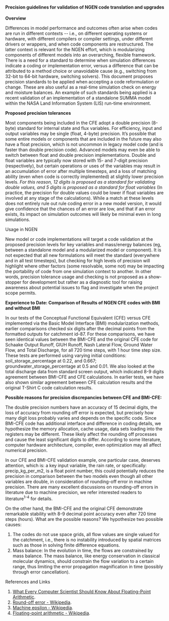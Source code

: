 ﻿#### Precision guidelines for validation of NGEN code translation and upgrades

**Overview**

Differences in model performance and outcomes often arise when codes are run in different contexts -- i.e., on different operating systems or hardware, with different compilers or compiler settings, under different drivers or wrappers, and when code components are restructured.  The latter context is relevant for the NGEN effort, which is modularizing components of different models into an overarching, flexible framework. There is a need for a standard to determine when simulation differences indicate a coding or implementation error, versus a difference that can be attributed to a method choice or unavoidable cause (e.g., switching from 32-bit to 64-bit hardware, switching solvers).  This document proposes precision standards to be applied when accepting a code reformulation or change.  These are also useful as a real-time simulation check on energy and moisture balances.  An example of such standards being applied is a recent validation of an implementation of a standalone SUMMA model within the NASA Land Information System (LIS) run-time environment.
  
**Proposed precision tolerances**

Most components being included in the CFE adopt a double precision (8-byte) standard for internal state and flux variables.  For efficiency, input and output variables may be single (float, 4-byte) precision.  It’s possible that some entire models or components that are included in the future may also have a float precision, which is not uncommon in legacy model code (and is faster than double precision code).  Advanced models may even be able to switch between float and double precision implementations.  Double and float variables are typically now stored with 15- and 7-digit  precision (respectively), but certain operations or uses of the variables may result in an accumulation of error after multiple timesteps, and a loss of matching ability (even when code is correctly implemented) at slightly lower precision levels. _For this reason, 12 digits  is proposed as a standard for validating double values, and 5 digits is proposed as a standard for float variables_ (In practice, the precision for double values could be lower if float variables are involved at any stage of the calculations). While a match at these levels does not entirely rule out rule coding error in a new model version, it would give confidence that the chances of an error are low, and that if an error exists, its impact on simulation outcomes will likely be minimal even in long simulations.  

Usage in NGEN

New model or code implementations will target a code validation at the proposed precision levels for key variables and mass/energy balances (eg, between a standalone model and a modularized model or component). It is not expected that all new formulations will meet the standard (everywhere and in all test timesteps), but checking for high levels of precision will highlight where other factors (some resolvable, some not) may be impacting the portability of code from one simulation context to another.  In other words, precision tolerance usage and checking is not proposed as a show-stopper for development but rather as a diagnostic tool for raising awareness about potential issues to flag and investigate when the project scope permits. 


**Experience to Date:  Comparison of Results of NGEN CFE codes with BMI and without BMI**

In our tests of the Conceptual Functional Equivalent (CFE) versus CFE implemented via the Basic Model Interface (BMI) modularization methods, earlier comparisons checked six digits after the decimal points from the formatted outputs for catchment id-87. For these comparisons, we have seen identical values between the BMI-CFE and the original CFE code for Schaake Output Runoff, GIUH Runoff, Nash Lateral Flow, Ground Water Flow, and Total Discharge, for all 720 time steps, with 1 hour time step size. These tests are performed using varying initial conditions: soil_storage_percentage at 0.22, and 0.667; groundwater_storage_percentage at 0.5 and 0.01. We also looked at the total discharge data from standard screen output, which indicated 8-9 digits agreement between BMI-CFE and CFE calculations. In earlier tests, we have also shown similar agreement between CFE calculation results and the original T-Shirt C code calculation results.


**Possible reasons for precision discrepancies between CFE and BMI-CFE:**

The double precision numbers have an accuracy of 15 decimal digits, the loss of accuracy from rounding off error is expected, but precisely how many digit loss probably varies and depends on the specific code. Since BMI-CFE code has additional interface and difference in coding details, we hypothesize the memory allocation, cache usage, data sets loading into the registers may be different. These likely affect the rounding off processes and cause the least significant digits to differ. According to some literature, computer hardware architecture, compiler, even optimization may all affect numerical precision. 
        
In our CFE and BMI-CFE validation example, one particular case, deserves attention, which is: a key input variable, the rain rate, or specifically: precip_kg_per_m2, is a float point number, this could potentially reduces the precision in comparison between the two models even though all other variables are double, in consideration of rounding-off error in machine precision. There are many excellent discussions on rounding-off errors in literature due to machine precision, we refer interested readers to literature<sup>1-4</sup> for details. 

On the other hand, the BMI-CFE and the original CFE demonstrate remarkable stability with 8-9 decimal point accuracy even after 720 time steps (hours). What are the possible reasons? We hypothesize two possible causes:
1. The codes do not use space grids, all flow values are single valued for the catchment, i.e., there is no instability introduced by spatial matrices such as those in solving finite difference equations.
2. Mass balance: In the evolution in time, the flows are constrained by mass balance. The mass balance, like energy conservation in classical molecular dynamics, should constrain the flow variation to a certain range, thus limiting the error propagation magnification in time (possibly through error cancellation).


References and Links  
1. [What Every Computer Scientist Should Know About Floating-Point Arithmetic](https://docs.oracle.com/cd/E19957-01/806-3568/ncg_goldberg.html).
2. [Round-off error - Wikipedia](https://en.wikipedia.org/wiki/Round-off_error).
3. [Machine epsilon - Wikipedia](https://en.wikipedia.org/wiki/Machine_epsilon).
4. [Floating-point arithmetic - Wikipedia](https://en.wikipedia.org/wiki/Floating-point_arithmetic).